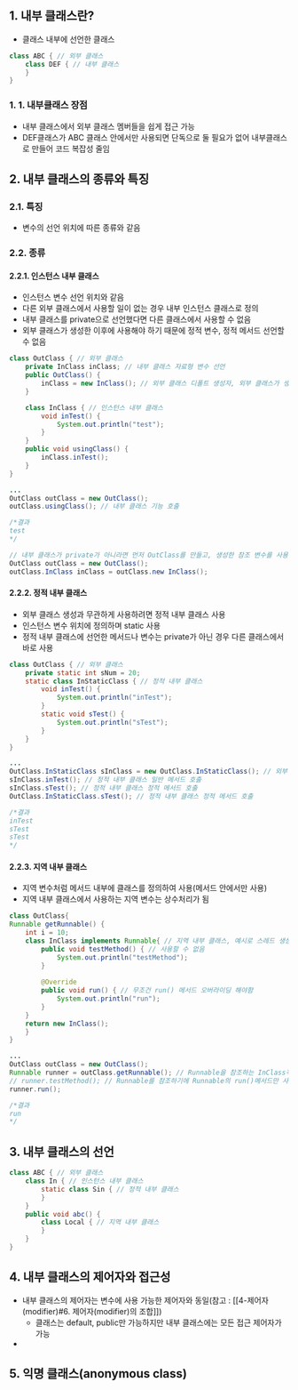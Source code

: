 ## 1. 내부 클래스란?
- 클래스 내부에 선언한 클래스
```java
class ABC { // 외부 클래스
	class DEF { // 내부 클래스
	}
}
```
### 1. 1. 내부클래스 장점
- 내부 클래스에서 외부 클래스 멤버들을 쉽게 접근 가능
- DEF클래스가 ABC 클래스 안에서만 사용되면 단독으로 둘 필요가 없어 내부클래스로 만들어 코드 복잡성 줄임

## 2. 내부 클래스의 종류와 특징
### 2.1. 특징
- 변수의 선언 위치에 따른 종류와 같음
### 2.2. 종류
#### 2.2.1. 인스턴스 내부 클래스
- 인스턴스 변수 선언 위치와 같음
- 다른 외부 클래스에서 사용할 일이 없는 경우 내부 인스턴스 클래스로 정의
- 내부 클래스를 private으로 선언했다면 다른 클래스에서 사용할 수 없음
- 외부 클래스가 생성한 이후에 사용해야 하기 때문에 정적 변수, 정적 메서드 선언할 수 없음
```java
class OutClass { // 외부 클래스
	private InClass inClass; // 내부 클래스 자료형 변수 선언
	public OutClass() {
		inClass = new InClass(); // 외부 클래스 디폴트 생성자, 외부 클래스가 생성된 후 내부 클래스 생성 가능
	}

	class InClass { // 인스턴스 내부 클래스
		void inTest() {
			System.out.println("test");
		}
	}
	public void usingClass() {
		inClass.inTest();
	}
}

...
OutClass outClass = new OutClass();
outClass.usingClass(); // 내부 클래스 기능 호출

/*결과
test
*/

// 내부 클래스가 private가 아니라면 먼저 OutClass를 만들고, 생성한 참조 변수를 사용하여 내부 클래스를 생성 가능
OutClass outClass = new OutClass();
outClass.InClass inClass = outClass.new InClass();
```
#### 2.2.2. 정적 내부 클래스
- 외부 클래스 생성과 무관하게 사용하려면 정적 내부 클래스 사용
- 인스턴스 변수 위치에 정의하며 static 사용
- 정적 내부 클래스에 선언한 메서드나 변수는 private가 아닌 경우 다른 클래스에서 바로 사용
```java
class OutClass { // 외부 클래스
	private static int sNum = 20;
	static class InStaticClass { // 정적 내부 클래스
		void inTest() {
			System.out.println("inTest");
		}
		static void sTest() {
			System.out.println("sTest");
		}
	}
}

...
OutClass.InStaticClass sInClass = new OutClass.InStaticClass(); // 외부 클래스 생성 없이 바로 정적 내부 클래스 생성 가능
sInClass.inTest(); // 정적 내부 클래스 일반 메서드 호출
sInClass.sTest(); // 정적 내부 클래스 정적 메서드 호출
OutClass.InStaticClass.sTest(); // 정적 내부 클래스 정적 메서드 호출

/*결과
inTest
sTest
sTest
*/
```
#### 2.2.3. 지역 내부 클래스
- 지역 변수처럼 메서드 내부에 클래스를 정의하여 사용(메서드 안에서만 사용)
- 지역 내부 클래스에서 사용하는 지역 변수는 상수처리가 됨
```java
class OutClass{  
Runnable getRunnable() {  
	int i = 10;  
	class InClass implements Runnable{ // 지역 내부 클래스, 예시로 스레드 생성에 사용하는 Runnable인터페이스 사용  
		public void testMethod() { // 사용할 수 없음  
			System.out.println("testMethod");  
		}  
		
		@Override
		public void run() { // 무조건 run() 메서드 오버라이딩 해야함  
			System.out.println("run");  
		}  
	}  
	return new InClass();  
	}  
}  

...
OutClass outClass = new OutClass();  
Runnable runner = outClass.getRunnable(); // Runnable을 참조하는 InClass객체 생성  
// runner.testMethod(); // Runnable를 참조하기에 Runnable의 run()메서드만 사용 가능  
runner.run();  

/*결과
run
*/
```

## 3. 내부 클래스의 선언
```java
class ABC { // 외부 클래스
	class In { // 인스턴스 내부 클래스
		static class Sin { // 정적 내부 클래스
		}
	}
	public void abc() { 
		class Local { // 지역 내부 클래스
		}
	}
}
```

## 4. 내부 클래스의 제어자와 접근성
- 내부 클래스의 제어자는 변수에 사용 가능한 제어자와 동일(참고 : [[4-제어자(modifier)#6. 제어자(modifier)의 조합]])
	-  클래스는 default, public만 가능하지만 내부 클래스에는 모든 접근 제어자가 가능
- 

## 5. 익명 클래스(anonymous class)


